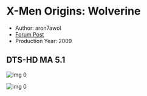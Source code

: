 # X-Men Origins: Wolverine

* Author: aron7awol
* [Forum Post](https://www.avsforum.com/threads/bass-eq-for-filtered-movies.2995212/post-57825054)
* Production Year: 2009

## DTS-HD MA 5.1

![img 0](https://i.imgur.com/BWLAUZH.jpg)

![img 0](https://i.imgur.com/qsS6mVS.jpg)

